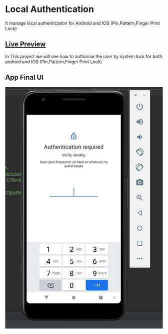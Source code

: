 # Local Authentication

It manage local authentication for Android and IOS (Pin,Pattern,Finger Print Lock)   


## [Live Preview](https://github.com/shivbo96/local_auth_flutter)


In This project we will see how to authorise the user by system lock  for both android and IOS (Pin,Pattern,Finger Print Lock) 


## App Final UI

![Preview](/android.png "Android screen")
